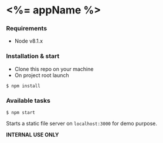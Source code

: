 # <%= appName %>

<!-- Description here -->

### Requirements
* Node v8.1.x


### Installation & start
* Clone this repo on your machine
* On project root launch 
```
$ npm install
```


### Available tasks
```
$ npm start
```
Starts a static file server on ```localhost:3000``` for demo purpose.


**INTERNAL USE ONLY**